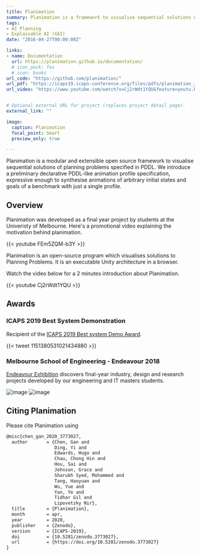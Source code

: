 ```yaml
---
title: Planimation
summary: Planimation is a framework to visualise sequential solutions of planning problems specified in PDDL
tags:
- AI Planning
- Explainable AI (XAI)
date: "2016-04-27T00:00:00Z"

links:
- name: Documentation
  url: https://planimation.github.io/documentation/
  # icon_pack: fas
  # icon: books
url_code: "https://github.com/planimation/"
url_pdf: "https://icaps19.icaps-conference.org/files/pdfs/planimation_icaps19_sysdemo.pdf"
url_video: "https://www.youtube.com/watch?v=Cj2rWdt1YQU&feature=youtu.be"


# Optional external URL for project (replaces project detail page).
external_link: ""

image:
  caption: Planimation
  focal_point: Smart
  preview_only: true

---
```



Planimation is a modular and extensible open source framework to visualise sequential solutions of planning problems specified in PDDL. We introduce a preliminary declarative PDDL-like animation profile specification, expressive enough to synthesise animations of arbitrary initial states and goals of a benchmark with just a single profile.

## Overview 

Planimation was developed as a final year project by students at the Univeristy of Melbourne. Here's a promotional video explaining the motivation behind planimation.

{{< youtube FEm5ZQM-b3Y >}}

Planimation is an open-source program which visualises solutions to Planning Problems. It is an executable Unity architecture in a browser.

Watch the video below for a 2 minutes introduction about Planimation.

{{< youtube Cj2rWdt1YQU >}}

## Awards

### ICAPS 2019 Best System Demonstration
Recipient of the [ICAPS 2019 Best system Demo Award](https://icaps19.icaps-conference.org/awards).

{{< tweet 1151380531021434880 >}}

### Melbourne School of Engineering - Endeavour 2018

[Endeavour Exhibition](https://endeavour.unimelb.edu.au/past/2018-endeavour-exhibition) discovers final-year industry, design and research projects developed by our engineering and IT masters students.



![image](https://endeavour.unimelb.edu.au/__data/assets/image/0007/2914621/endeavour-2018-11.jpg)
![image](https://endeavour.unimelb.edu.au/__data/assets/image/0005/2914691/endeavour-2018-36.jpg)

## Citing Planimation

Please cite Planimation using
``` latex
@misc{chen_gan_2020_3773027,
  author       = {Chen, Gan and
                  Ding, Yi and
                  Edwards, Hugo and
                  Chau, Chong Hin and
                  Hou, Sai and
                  Johnson, Grace and
                  Sharukh Syed, Mohammed and
                  Tang, Haoyuan and
                  Wu, Yue and
                  Yan, Ye and
                  Tidhar Gil and
                  Lipovetzky Nir},
  title        = {Planimation},
  month        = apr,
  year         = 2020,
  publisher    = {Zenodo},
  version      = {ICAPS-2019},
  doi          = {10.5281/zenodo.3773027},
  url          = {https://doi.org/10.5281/zenodo.3773027}
}
